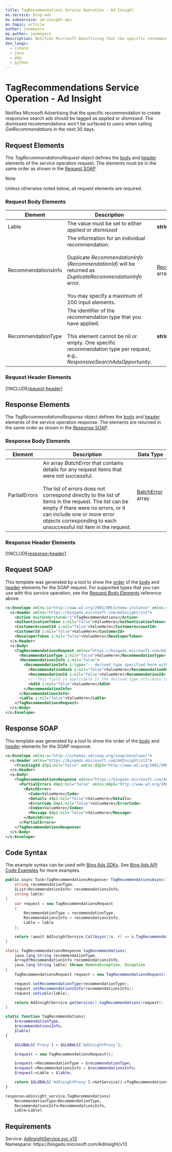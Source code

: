 ```yaml
---
title: TagRecommendations Service Operation - Ad Insight
ms.service: bing-ads
ms.subservice: ad-insight-api
ms.topic: article
author: jonmeyers
ms.author: jonmeyers
description: Notifies Microsoft Advertising that the specific recommendation to create responsive search ads should be tagged as *applied* or *dismissed*.
dev_langs: 
  - csharp
  - java
  - php
  - python
---
```

# TagRecommendations Service Operation - Ad Insight
Notifies Microsoft Advertising that the specific recommendation to create responsive search ads should be tagged as *applied* or *dismissed*. The dismissed recommendations won't be surfaced to users when calling *GetRecommendations* in the next 30 days.

## <a name="request"></a>Request Elements
The *TagRecommendationsRequest* object defines the [body](#request-body) and [header](#request-header) elements of the service operation request. The elements must be in the same order as shown in the [Request SOAP](#request-soap). 

> [!NOTE]
> Unless otherwise noted below, all request elements are required.

### <a name="request-body"></a>Request Body Elements

|Element|Description|Data Type|
|-----------|---------------|-------------|
|<a name="lable"></a>Lable|The value must be set to either *applied* or *dismissed* |**string**|
|<a name="recommendationsinfo"></a>RecommendationsInfo|The information for an individual recommendation.<br/><br/>Duplicate *RecommendationInfo* (*RecommendationId*) will be returned as *DuplicateRecommendationInfo* error.<br><br>You may specify a maximum of 100 input elements.  |[RecommendationInfo](recommendationinfo.md) array|
|<a name="recommendationtype"></a>RecommendationType|The identifier of the recommendation type that you have applied.<br/><br/>This element cannot be nil or empty. One specific recommendation type per request, e.g., *ResponsiveSearchAdsOpportunity*. |**string**|

### <a name="request-header"></a>Request Header Elements
[!INCLUDE[request-header](./includes/request-header.md)]

## <a name="response"></a>Response Elements
The *TagRecommendationsResponse* object defines the [body](#response-body) and [header](#response-header) elements of the service operation response. The elements are returned in the same order as shown in the [Response SOAP](#response-soap).

### <a name="response-body"></a>Response Body Elements

|Element|Description|Data Type|
|-----------|---------------|-------------|
|<a name="partialerrors"></a>PartialErrors|An array *BatchError* that contains details for any request items that were not successful.<br/><br/>The list of errors does not correspond directly to the list of items in the request. The list can be empty if there were no errors, or it can include one or more error objects corresponding to each unsuccessful list item in the request. |[BatchError](batcherror.md) array|

### <a name="response-header"></a>Response Header Elements
[!INCLUDE[response-header](./includes/response-header.md)]

## <a name="request-soap"></a>Request SOAP
This template was generated by a tool to show the [order](../guides/services-protocol.md#element-order) of the [body](#request-body) and [header](#request-header) elements for the SOAP request. For supported types that you can use with this service operation, see the [Request Body Elements](#request-body) reference above.

```xml
<s:Envelope xmlns:i="http://www.w3.org/2001/XMLSchema-instance" xmlns:s="http://schemas.xmlsoap.org/soap/envelope/">
  <s:Header xmlns="https://bingads.microsoft.com/AdInsight/v13">
    <Action mustUnderstand="1">TagRecommendations</Action>
    <AuthenticationToken i:nil="false">ValueHere</AuthenticationToken>
    <CustomerAccountId i:nil="false">ValueHere</CustomerAccountId>
    <CustomerId i:nil="false">ValueHere</CustomerId>
    <DeveloperToken i:nil="false">ValueHere</DeveloperToken>
  </s:Header>
  <s:Body>
    <TagRecommendationsRequest xmlns="https://bingads.microsoft.com/AdInsight/v13">
      <RecommendationType i:nil="false">ValueHere</RecommendationType>
      <RecommendationsInfo i:nil="false">
        <RecommendationInfo i:type="-- derived type specified here with the appropriate prefix --">
          <RecommendationHash i:nil="false">ValueHere</RecommendationHash>
          <RecommendationId i:nil="false">ValueHere</RecommendationId>
          <!--This field is applicable if the derived type attribute is set to RSARecommendationInfo-->
          <AdId i:nil="false">ValueHere</AdId>
        </RecommendationInfo>
      </RecommendationsInfo>
      <Lable i:nil="false">ValueHere</Lable>
    </TagRecommendationsRequest>
  </s:Body>
</s:Envelope>
```

## <a name="response-soap"></a>Response SOAP
This template was generated by a tool to show the order of the [body](#response-body) and [header](#response-header) elements for the SOAP response.

```xml
<s:Envelope xmlns:s="http://schemas.xmlsoap.org/soap/envelope/">
  <s:Header xmlns="https://bingads.microsoft.com/AdInsight/v13">
    <TrackingId d3p1:nil="false" xmlns:d3p1="http://www.w3.org/2001/XMLSchema-instance">ValueHere</TrackingId>
  </s:Header>
  <s:Body>
    <TagRecommendationsResponse xmlns="https://bingads.microsoft.com/AdInsight/v13">
      <PartialErrors d4p1:nil="false" xmlns:d4p1="http://www.w3.org/2001/XMLSchema-instance">
        <BatchError>
          <Code>ValueHere</Code>
          <Details d4p1:nil="false">ValueHere</Details>
          <ErrorCode d4p1:nil="false">ValueHere</ErrorCode>
          <Index>ValueHere</Index>
          <Message d4p1:nil="false">ValueHere</Message>
        </BatchError>
      </PartialErrors>
    </TagRecommendationsResponse>
  </s:Body>
</s:Envelope>
```

## <a name="example"></a>Code Syntax
The example syntax can be used with [Bing Ads SDKs](../guides/client-libraries.md). See [Bing Ads API Code Examples](../guides/code-examples.md) for more examples.
```csharp
public async Task<TagRecommendationsResponse> TagRecommendationsAsync(
	string recommendationType,
	IList<RecommendationInfo> recommendationsInfo,
	string lable)
{
	var request = new TagRecommendationsRequest
	{
		RecommendationType = recommendationType,
		RecommendationsInfo = recommendationsInfo,
		Lable = lable
	};

	return (await AdInsightService.CallAsync((s, r) => s.TagRecommendationsAsync(r), request));
}
```
```java
static TagRecommendationsResponse tagRecommendations(
	java.lang.String recommendationType,
	ArrayOfRecommendationInfo recommendationsInfo,
	java.lang.String lable) throws RemoteException, Exception
{
	TagRecommendationsRequest request = new TagRecommendationsRequest();

	request.setRecommendationType(recommendationType);
	request.setRecommendationsInfo(recommendationsInfo);
	request.setLable(lable);

	return AdInsightService.getService().tagRecommendations(request);
}
```
```php
static function TagRecommendations(
	$recommendationType,
	$recommendationsInfo,
	$lable)
{

	$GLOBALS['Proxy'] = $GLOBALS['AdInsightProxy'];

	$request = new TagRecommendationsRequest();

	$request->RecommendationType = $recommendationType;
	$request->RecommendationsInfo = $recommendationsInfo;
	$request->Lable = $lable;

	return $GLOBALS['AdInsightProxy']->GetService()->TagRecommendations($request);
}
```
```python
response=adinsight_service.TagRecommendations(
	RecommendationType=RecommendationType,
	RecommendationsInfo=RecommendationsInfo,
	Lable=Lable)
```

## Requirements
Service: [AdInsightService.svc v13](https://adinsight.api.bingads.microsoft.com/Api/Advertiser/AdInsight/v13/AdInsightService.svc)  
Namespace: https\://bingads.microsoft.com/AdInsight/v13  

